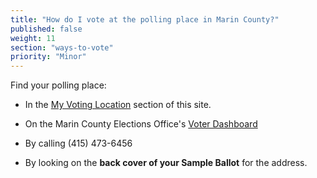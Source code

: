 ```yaml
---
title: "How do I vote at the polling place in Marin County?"
published: false
weight: 11
section: "ways-to-vote"
priority: "Minor"
---
```


Find your polling place:  

- In the [My Voting Location](#section-my-polling-place) section of this site.  

- On the Marin County Elections Office's [Voter Dashboard]([http://www.marincounty.org/depts/rv/voting-information/vote-centers])  

- By calling (415) 473-6456  

- By looking on the **back cover of your Sample Ballot** for the address.   
